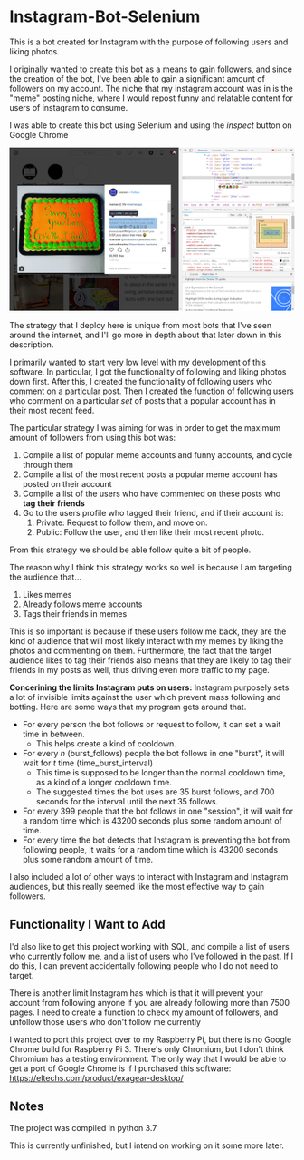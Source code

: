 # Instagram-Bot-Selenium

This is a bot created for Instagram with the purpose of following users and liking photos.

I originally wanted to create this bot as a means to gain followers, and since the creation of the bot, I've been able to gain a significant amount of followers on my account. The niche that my instagram account was in is the "meme" posting niche, where I would repost funny and relatable content for users of instagram to consume. 

I was able to create this bot using Selenium and using the *inspect* button on Google Chrome

<img src = "images/image1.png" width = "700">

The strategy that I deploy here is unique from most bots that I've seen around the internet, and I'll go more in depth about that later down in this description.

I primarily wanted to start very low level with my development of this software. In particular, I got the functionality of following and liking photos down first. After this, I created the functionality of following users who comment on a particular post. Then I created the function of following users who comment on a particular *set* of posts that a popular account has in their most recent feed. 

The particular strategy I was aiming for was in order to get the maximum amount of followers from using this bot was:
1. Compile a list of popular meme accounts and funny accounts, and cycle through them
2. Compile a list of the most recent posts a popular meme account has posted on their account
3. Compile a list of the users who have commented on these posts who **tag their friends**
4. Go to the users profile who tagged their friend, and if their account is:
    1. Private: Request to follow them, and move on.
    2. Public: Follow the user, and then like their most recent photo.
    
From this strategy we should be able follow quite a bit of people. 

The reason why I think this strategy works so well is because I am targeting the audience that…
1. Likes memes
2. Already follows meme accounts
3. Tags their friends in memes

This is so important is because if these users follow me back, they are the kind of audience that will most likely interact with my memes by liking the photos and commenting on them. Furthermore, the fact that the target audience likes to tag their friends also means that they are likely to tag their friends in my posts as well, thus driving even more traffic to my page. 

**Concerining the limits Instagram puts on users:** Instagram purposely sets a lot of invisible limits against the user which prevent mass following and botting. Here are some ways that my program gets around that. 
* For every person the bot follows or request to follow, it can set a wait time in between.
    * This helps create a kind of cooldown.
* For every *n* (burst_follows) people the bot follows in one "burst", it will wait for *t* time (time_burst_interval)
    * This time is supposed to be longer than the normal cooldown time, as a kind of a longer cooldown time.
    * The suggested times the bot uses are 35 burst follows, and 700 seconds for the interval until the next 35 follows.
* For every 399 people that the bot follows in one "session", it will wait for a random time which is 43200 seconds plus some random amount of time.
* For every time the bot detects that Instagram is preventing the bot from following people, it waits for a random time which is 43200 seconds plus some random amount of time.

I also included a lot of other ways to interact with Instagram and Instagram audiences, but this really seemed like the most effective way to gain followers. 

## Functionality I Want to Add

I'd also like to get this project working with SQL, and compile a list of users who currently follow me, and a list of users who I've followed in the past. If I do this, I can prevent accidentally following people who I do not need to target. 

There is another limit Instagram has which is that it will prevent your account from following anyone if you are already following more than 7500 pages. I need to create a function to check my amount of followers, and unfollow those users who don't follow me currently

I wanted to port this project over to my Raspberry Pi, but there is no Google Chrome build for Raspberry Pi 3. There's only Chromium, but I don't think Chromium has a testing environment. The only way that I would be able to get a port of Google Chrome is if I purchased this software: https://eltechs.com/product/exagear-desktop/

## Notes

The project was compiled in python 3.7

This is currently unfinished, but I intend on working on it some more later. 

